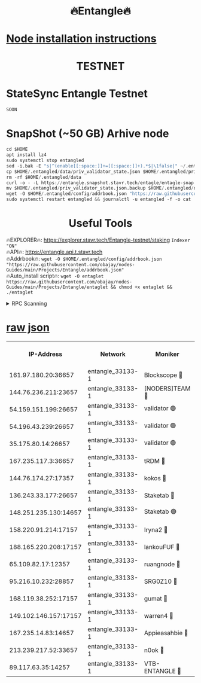 <h1 align="center"> 🔥Entangle🔥</h1>

[Node installation instructions](https://github.com/obajay/nodes-Guides/tree/main/Projects/Entangle)
=

<h1 align="center"> TESTNET</h1>

# StateSync Entangle Testnet
```python
SOON
```
# SnapShot (~50 GB) Arhive node
```python
cd $HOME
apt install lz4
sudo systemctl stop entangled
sed -i.bak -E "s|^(enable[[:space:]]+=[[:space:]]+).*$|\1false|" ~/.entangled/config/config.toml
cp $HOME/.entangled/data/priv_validator_state.json $HOME/.entangled/priv_validator_state.json.backup
rm -rf $HOME/.entangled/data
curl -o - -L https://entangle.snapshot.stavr.tech/entagle/entagle-snap.tar.lz4 | lz4 -c -d - | tar -x -C $HOME/.entangled --strip-components 2
mv $HOME/.entangled/priv_validator_state.json.backup $HOME/.entangled/data/priv_validator_state.json
wget -O $HOME/.entangled/config/addrbook.json "https://raw.githubusercontent.com/obajay/nodes-Guides/main/Projects/Entangle/addrbook.json"
sudo systemctl restart entangled && journalctl -u entangled -f -o cat
```
 <h1 align="center"> Useful Tools</h1>
 
🔥EXPLORER🔥: https://explorer.stavr.tech/Entangle-testnet/staking        `Indexer "ON"` \
🔥API🔥:      https://entangle.api.t.stavr.tech \
🔥Addrbook🔥: ```wget -O $HOME/.entangled/config/addrbook.json "https://raw.githubusercontent.com/obajay/nodes-Guides/main/Projects/Entangle/addrbook.json"``` \
🔥Auto_install script🔥:  `wget -O entaglet https://raw.githubusercontent.com/obajay/nodes-Guides/main/Projects/Entangle/entaglet && chmod +x entaglet && ./entaglet`


<details>
<summary>RPC Scanning</summary>

<h2 align="center"> We scan nodes in real time every 4 hours. And we provide the final result of RPC endpoints.
We cannot influence the operation of these nodes in any way. </h2>


```python
If Voting Power is higher than 0 --> then the Node is a validator of the network and may be subject to attack and be a potential threat to the chain.
```
```python
We marked such validators with a red symbol
```

</details>

[raw json](https://rpc-check.entangt.stavr.tech/entangt/rpc-entangt-result.json)
=


<table><tr><th>IP-Address</th><th>Network</th><th>Moniker</th><th>Latest Block Height</th><th>Earliest Block Height</th><th>Catching Up</th><th>Tx Index</th><th>Voting Power</th><th>Scan Time</th></tr><tr><td>161.97.180.20:36657</td><td>entangle_33133-1</td><td>Blockscope 🔴</td><td>1251981</td><td>1</td><td>False</td><td>off</td><td>259586473635098</td><td>2023-12-22T03:31:15.003157419UTC</td></tr><tr><td>144.76.236.211:23657</td><td>entangle_33133-1</td><td>[NODERS]TEAM 🔴</td><td>1251984</td><td>1</td><td>False</td><td>off</td><td>47049700500000000</td><td>2023-12-22T03:31:27.720304754UTC</td></tr><tr><td>54.159.151.199:26657</td><td>entangle_33133-1</td><td>validator 🟢</td><td>1251987</td><td>1</td><td>False</td><td>on</td><td>0</td><td>2023-12-22T03:31:34.963019805UTC</td></tr><tr><td>54.196.43.239:26657</td><td>entangle_33133-1</td><td>validator 🟢</td><td>1251987</td><td>1</td><td>False</td><td>on</td><td>0</td><td>2023-12-22T03:31:35.612840957UTC</td></tr><tr><td>35.175.80.14:26657</td><td>entangle_33133-1</td><td>validator 🟢</td><td>1251988</td><td>1</td><td>False</td><td>on</td><td>0</td><td>2023-12-22T03:31:36.912424019UTC</td></tr><tr><td>167.235.117.3:36657</td><td>entangle_33133-1</td><td>tRDM 🔴</td><td>1251988</td><td>1</td><td>False</td><td>on</td><td>59519660338000</td><td>2023-12-22T03:31:37.152697783UTC</td></tr><tr><td>144.76.174.27:17357</td><td>entangle_33133-1</td><td>kokos 🔴</td><td>1251983</td><td>145001</td><td>False</td><td>on</td><td>89890100000000</td><td>2023-12-22T03:31:24.515075066UTC</td></tr><tr><td>136.243.33.177:26657</td><td>entangle_33133-1</td><td>Staketab 🔴</td><td>1251984</td><td>660001</td><td>False</td><td>on</td><td>24511111100000</td><td>2023-12-22T03:31:29.988724471UTC</td></tr><tr><td>148.251.235.130:14657</td><td>entangle_33133-1</td><td>Staketab 🟢</td><td>1251981</td><td>660801</td><td>False</td><td>on</td><td>0</td><td>2023-12-22T03:31:14.717699348UTC</td></tr><tr><td>158.220.91.214:17157</td><td>entangle_33133-1</td><td>Iryna2 🔴</td><td>1251987</td><td>704001</td><td>False</td><td>on</td><td>180890937000019</td><td>2023-12-22T03:31:36.012109926UTC</td></tr><tr><td>188.165.220.208:17157</td><td>entangle_33133-1</td><td>lankouFUF 🔴</td><td>1251982</td><td>725001</td><td>False</td><td>on</td><td>180899900000002</td><td>2023-12-22T03:31:20.171402152UTC</td></tr><tr><td>65.109.82.17:12357</td><td>entangle_33133-1</td><td>ruangnode 🔴</td><td>1251981</td><td>806001</td><td>False</td><td>off</td><td>255006232826436</td><td>2023-12-22T03:31:15.387111179UTC</td></tr><tr><td>95.216.10.232:28857</td><td>entangle_33133-1</td><td>SRG0Z10 🔴</td><td>1251981</td><td>842001</td><td>False</td><td>off</td><td>17277251056590</td><td>2023-12-22T03:31:12.410266388UTC</td></tr><tr><td>168.119.38.252:17157</td><td>entangle_33133-1</td><td>gumat 🔴</td><td>1251982</td><td>962001</td><td>False</td><td>on</td><td>314013548351851</td><td>2023-12-22T03:31:19.815498889UTC</td></tr><tr><td>149.102.146.157:17157</td><td>entangle_33133-1</td><td>warren4 🔴</td><td>1251984</td><td>1054001</td><td>False</td><td>on</td><td>200931178365442</td><td>2023-12-22T03:31:27.392504647UTC</td></tr><tr><td>167.235.14.83:14657</td><td>entangle_33133-1</td><td>Appieasahbie 🔴</td><td>1251988</td><td>1076001</td><td>False</td><td>on</td><td>44568809900999996</td><td>2023-12-22T03:31:36.286649657UTC</td></tr><tr><td>213.239.217.52:33657</td><td>entangle_33133-1</td><td>n0ok 🔴</td><td>1251987</td><td>1151987</td><td>False</td><td>off</td><td>46574292273662988</td><td>2023-12-22T03:31:34.328095661UTC</td></tr><tr><td>89.117.63.35:14257</td><td>entangle_33133-1</td><td>VTB-ENTANGLE 🔴</td><td>1251984</td><td>1162001</td><td>False</td><td>off</td><td>95826514071325</td><td>2023-12-22T03:31:24.907762496UTC</td></tr></table>
